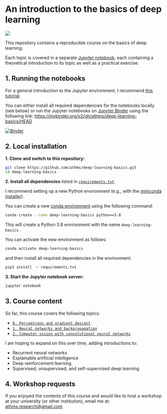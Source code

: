 # An introduction to the basics of deep learning

![](materials/images/free_use/title_slide.png)

This repository contains a reproducible course on the basics of deep learning.

Each topic is covered in a separate [Jupyter notebook](https://jupyter.org); each containing a theoretical introduction to its topic as well as a practical exercise.


## 1. Running the notebooks

For a general introduction to the Jupyter environment, I recommend [this tutorial](https://www.dataquest.io/blog/jupyter-notebook-tutorial/).

You can either install all required dependencies for the notebooks locally (see below) or run the Jupyter notebooks on  [Jupyter Binder](https://mybinder.org) using the following link:  https://mybinder.org/v2/gh/athms/deep-learning-basics/HEAD

[![Binder](https://mybinder.org/badge_logo.svg)](https://mybinder.org/v2/gh/athms/deep-learning-basics/HEAD)


## 2. Local installation

**1. Clone and switch to this repository:**

```bash
git clone https://github.com/athms/deep-learning-basics.git
cd deep-learning-basics
```

**2. Install all dependencies** listed in [`requirements.txt`](requirements.txt). 

I recommend setting up a new Python environment (e.g., with the [miniconda installer](https://docs.conda.io/en/latest/miniconda.html)). 

You can create a new [conda environment](https://docs.conda.io/projects/conda/en/latest/user-guide/tasks/manage-environments.html) using the following command:

```bash
conda create --name deep-learning-basics python==3.8
```

This will create a Python 3.8 environment with the name `deep-learning-basics` .

You can activate the new environment as follows:

```bash
conda activate deep-learning-basics
```

and then install all required dependencies in the environment: 

```bash
pip3 install -r requirements.txt
```

**3. Start the Jupyter notebook server:**

```bash
jupyter notebook
```

## 3. Course content

So far, this course covers the following topics:

- [`0. Perceptrons and gradient descent`](0-Perceptron-Gradient-Descent.ipynb)
- [`1. Neural networks and backpropagation`](1-Neural-Networks-Backpropagation.ipynb)
- [`2. Computer vision with convolutional neural networks`](2-Convolutional-Neural-Networks.ipynb)

I am hoping to expand on this over time, adding introductions to: 

- Recurrent neural networks
- Explainable artificial intelligence
- Deep reinforcement learning
- Supervised, unsupervised, and self-supervised deep learning


## 4. Workshop requests

If you enjoyed the contents of this course and would like to host a workshop at your university (or other institution), email me at: athms.research@gmail.com 